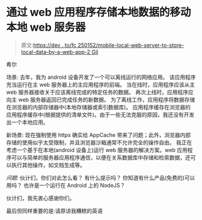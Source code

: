 # 通过 web 应用程序存储本地数据的移动本地 web 服务器

> 原文:[https://dev . to/fc 250152/mobile-local-web-server-to-store-local-data-by-a-web-app-2 Gil](https://dev.to/fc250152/mobile-local-web-server-to-store-local-data-by-a-web-app-2gil)

希尔

场景:
去年，我为 android 设备开发了一个可以离线运行的网络应用。
该应用程序充当运行在主 web 服务器上的主应用程序的前端。
当在线时，应用程序应该从主 web 服务器接收关于应该离线完成的特定任务的数据。
再次上线时，应用程序应向主 web 服务器返回已完成任务的新数据。
为了离线工作，应用程序将数据存储在浏览器的内部存储器中(本地存储器或索引数据库)。
应用程序缓存在浏览器的应用程序缓存中(根据提供的清单文件)。由于一些无法克服的原因，我还没有开发出一个本地应用。

新场景:
现在强制使用 https 确实给 AppCache 带来了问题；此外，浏览器内部存储的使用似乎太受限制，并且浏览器沙箱通常不允许完全的操作自由。
我正在考虑一个基于在本地(android 设备上)运行 web 服务器的解决方案。web 应用程序可以与简单的服务器应用程序通信，以便在关系数据库中存储和检索数据，还可以执行其他操作，如文档生成等。

*问题:*
伙计们，你们对此怎么看？
有什么提示吗？
你知道有什么产品(免费的)可以用吗？
也许是一个运行在 Android 上的 NodeJS？

伙计们，我先衷心感谢你们。

最后但同样重要的是:请原谅我糟糕的英语